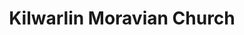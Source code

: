 ---
title: "Kilwarlin Moravian Church"
address: "Kilwarlin Moravian Church, Kilwarlin Road, Hillsborough, Down, BT26 6DZ"
tel: "+44 (0)28 9268 9717"
county: "Down"
category: "Churches And Settlements"
type: "Content"
lat: "54.466041564941406"
lng: "-6.128857135772705"
---